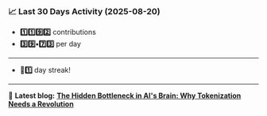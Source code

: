<!--START_STATS-->
### 📈 Last 30 Days Activity (2025-08-20)  
- **1️⃣1️⃣9️⃣2️⃣** contributions  
- **3️⃣9️⃣•7️⃣3️⃣** per day
---
- **🎱1️⃣** day streak!
---
📝 **Latest blog:** [**The Hidden Bottleneck in AI's Brain: Why Tokenization Needs a Revolution**](https://andriak.com/blog/tokenization-revolution)
<!--END_STATS-->
